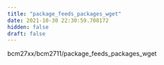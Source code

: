 ```yaml
---
title: "package_feeds_packages_wget"
date: 2021-10-30 22:30:59.708172
hidden: false
draft: false
---
```


bcm27xx/bcm2711/package_feeds_packages_wget

